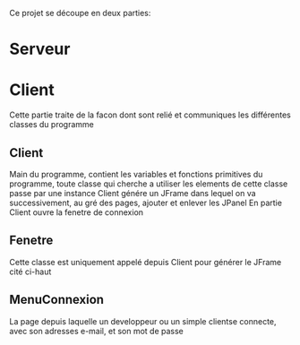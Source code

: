 Ce projet se découpe en deux parties:


Serveur
====================


Client
====================
Cette partie traite de la facon dont sont relié et communiques les différentes classes du programme

Client
----------
Main du programme, contient les variables et fonctions primitives du programme, toute classe qui cherche a utiliser les elements de cette classe passe par une instance
Client génére un JFrame dans lequel on va successivement, au gré des pages, ajouter et enlever les JPanel
En partie Client ouvre la fenetre de connexion

Fenetre
--------------
Cette classe est uniquement appelé depuis Client pour générer le JFrame cité ci-haut

MenuConnexion
----------------

La page depuis laquelle un developpeur ou un simple clientse connecte, avec son adresses e-mail, et son mot de passe